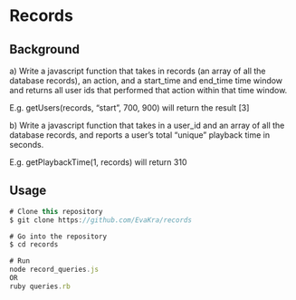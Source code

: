 # Records

## Background
a) Write a javascript function that takes in records (an array of all the database records),
an action, and a start_time and end_time time window and returns all user ids that
performed that action within that time window.

E.g. getUsers(records, “start”, 700, 900) will return the result [3]

b) Write a javascript function that takes in a user_id and an array of all the database
records, and reports a user’s total “unique” playback time in seconds.

E.g. getPlaybackTime(1, records) will return 310


## Usage

``` Javascript
# Clone this repository
$ git clone https://github.com/EvaKra/records

# Go into the repository
$ cd records

# Run
node record_queries.js
OR
ruby queries.rb 
```
